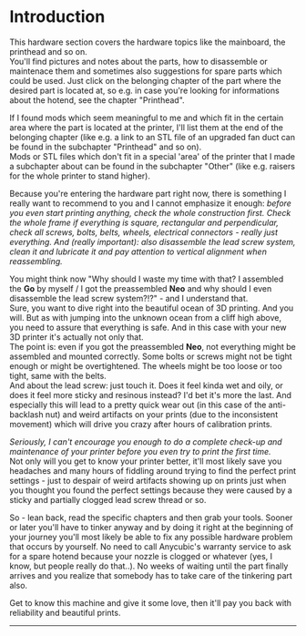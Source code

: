<link rel=”manifest” href=”docs/manifest.webmanifest”>

# Introduction
This hardware section covers the hardware topics like the mainboard, the printhead and so on.  
You'll find pictures and notes about the parts, how to disassemble or maintenace them and sometimes also suggestions for spare parts which could be used. Just click on the belonging chapter of the part where the desired part is located at, so e.g. in case you're looking for informations about the hotend, see the chapter "Printhead".  

If I found mods which seem meaningful to me and which fit in the certain area where the part is located at the printer, I'll list them at the end of the belonging chapter (like e.g. a link to an STL file of an upgraded fan duct can be found in the subchapter "Printhead" and so on).  
Mods or STL files which don't fit in a special 'area' of the printer that I made a subchapter about can be found in the subchapter "Other" (like e.g. raisers for the whole printer to stand higher).  
  
Because you're entering the hardware part right now, there is something I really want to recommend to you and I cannot emphasize it enough: 
*before you even start printing anything, check the whole construction first. Check the whole frame if everything is square, rectangular and perpendicular, check all screws, bolts, belts, wheels, electrical connectors - really just everything. And (really important): also disassemble the lead screw system, clean it and lubricate it and pay attention to vertical alignment when reassembling.*   
  
You might think now "Why should I waste my time with that? I assembled the **Go** by myself / I got the preassembled **Neo** and why should I even disassemble the lead screw system?!?" - and I understand that.  
Sure, you want to dive right into the beautiful ocean of 3D printing. And you will. But as with jumping into the unknown ocean from a cliff high above, you need to assure that everything is safe. And in this case with your new 3D printer it's actually not only that.  
The point is: even if you got the preassembled **Neo**, not everything might be assembled and mounted correctly. Some bolts or screws might not be tight enough or might be overtightened. The wheels might be too loose or too tight, same with the belts.  
And about the lead screw: just touch it. Does it feel kinda wet and oily, or does it feel more sticky and resinous instead? I'd bet it's more the last. And especially this will lead to a pretty quick wear out (in this case of the anti-backlash nut) and weird artifacts on your prints (due to the inconsistent movement) which will drive you crazy after hours of calibration prints.  

*Seriously, I can't encourage you enough to do a complete check-up and maintenance of your printer before you even try to print the first time.*    
Not only will you get to know your printer better, it'll most likely save you headaches and many hours of fiddling around trying to find the perfect print settings - just to despair of weird artifacts showing up on prints just when you thought you found the perfect settings because they were caused by a sticky and partially clogged lead screw thread or so.  

So - lean back, read the specific chapters and then grab your tools. Sooner or later you'll have to tinker anyway and by doing it right at the beginning of your journey you'll most likely be able to fix any possible hardware problem that occurs by yourself. No need to call Anycubic's warranty service to ask for a spare hotend because your nozzle is clogged or whatever (yes, I know, but people really do that..). No weeks of waiting until the part finally arrives and you realize that somebody has to take care of the tinkering part also.  
  
Get to know this machine and give it some love, then it'll pay you back with reliability and beautiful prints.    


---

<script type='text/javascript' src='https://storage.ko-fi.com/cdn/widget/Widget_2.js'></script><script type='text/javascript'>kofiwidget2.init('Donate some treats for my cats', '#e08d28', 'U6U5NPB51');kofiwidget2.draw();</script>   
